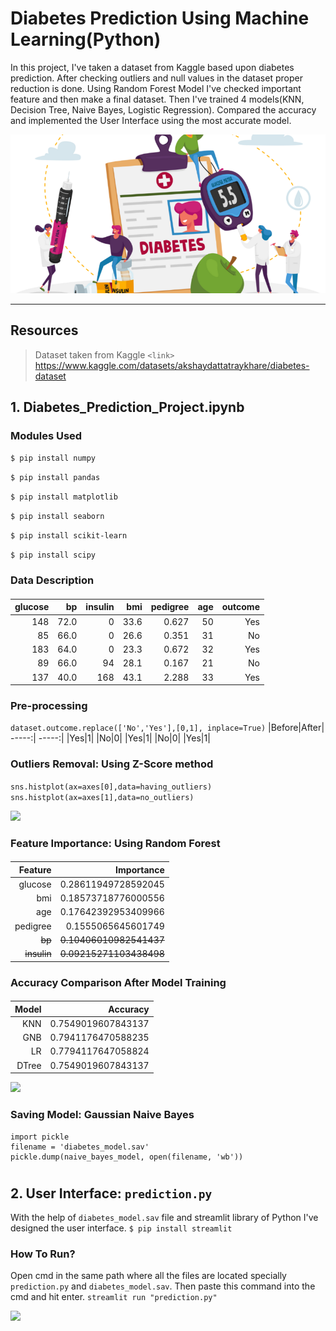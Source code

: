 # Diabetes Prediction Using Machine Learning(Python)
In this project, I've taken a dataset from Kaggle based upon diabetes prediction. After checking outliers and null values in the dataset proper reduction is done. Using Random Forest Model I've checked important feature and then make a final dataset. Then I've trained 4 models(KNN, Decision Tree, Naive Bayes, Logistic Regression). Compared the accuracy and implemented the User Interface using the most accurate model.

![](https://github.com/Saurabh-T-Deoghar/diabetets-prediction-machine-learning/blob/main/banner.png?raw=true)

---
####
## Resources

> Dataset taken from Kaggle
`<link>` <https://www.kaggle.com/datasets/akshaydattatraykhare/diabetes-dataset>

####
## 1. Diabetes_Prediction_Project.ipynb
### Modules Used 

``` $ pip install numpy ```

``` $ pip install pandas ```

``` $ pip install matplotlib ```

``` $ pip install seaborn ```

``` $ pip install scikit-learn ```

``` $ pip install scipy ```

### Data Description  
####
| glucose | bp | insulin | bmi | pedigree |	age | outcome |
 -----:| -----:| -----:| -----:| -----:| -----:| -----:|
| 148 |	72.0 |	0 |	33.6 |	0.627 |	50 |	Yes |
|85	|66.0|	0|	26.6|	0.351|	31|	No|
|183|	64.0|	0|	23.3|	0.672|	32|	Yes|
|89|	66.0|	94|	28.1|	0.167|	21|	No|
|137|	40.0|	168|	43.1|	2.288|	33|	Yes|

### Pre-processing
``` dataset.outcome.replace(['No','Yes'],[0,1], inplace=True) ```
|Before|After|
-----:| -----:| 
|Yes|1|
|No|0|
|Yes|1|
|No|0|
|Yes|1|

### Outliers Removal: Using Z-Score method
``` sns.histplot(ax=axes[0],data=having_outliers) sns.histplot(ax=axes[1],data=no_outliers) ```

![](https://github.com/Saurabh-T-Deoghar/diabetets-prediction-machine-learning/blob/main/outliers.png?raw=true)
####
### Feature Importance: Using Random Forest
####
|Feature|Importance|
-----:| -----:|
|glucose| 0.28611949728592045|
|bmi | 0.18573718776000556|
|age| 0.17642392953409966|
|pedigree| 0.1555065645601749|
|~~bp~~| ~~0.10406010982541437~~|
|~~insulin~~| ~~0.09215271103438498~~|
####
### Accuracy Comparison After Model Training 
####
|Model|Accuracy|
-----:| -----:|
|KNN|  0.7549019607843137|
|GNB|  0.7941176470588235|
|LR|  0.7794117647058824|
|DTree|  0.7549019607843137|

![](https://github.com/Saurabh-T-Deoghar/diabetets-prediction-machine-learning/blob/main/accuracy.png?raw=true)
### Saving Model: Gaussian Naive Bayes
``` 
import pickle
filename = 'diabetes_model.sav'
pickle.dump(naive_bayes_model, open(filename, 'wb')) 
```
#
## 2. User Interface: `prediction.py`
With the help of `diabetes_model.sav` file and streamlit library of Python I've designed the user interface.
`$ pip install streamlit`
### How To Run?
Open cmd in the same path where all the files are located specially `prediction.py` and `diabetes_model.sav`. 
Then paste this command into the cmd and hit enter.
`streamlit run "prediction.py"`

![](https://github.com/Subhajit-Ghatak/diabetes_prediction_ML_webApp/blob/master/images/output.png?raw=true)
